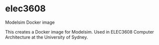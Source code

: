 # elec3608
Modelsim Docker image

This creates a Docker image for Modelsim. Used in ELEC3608 Computer
Architecture at the University of Sydney.
